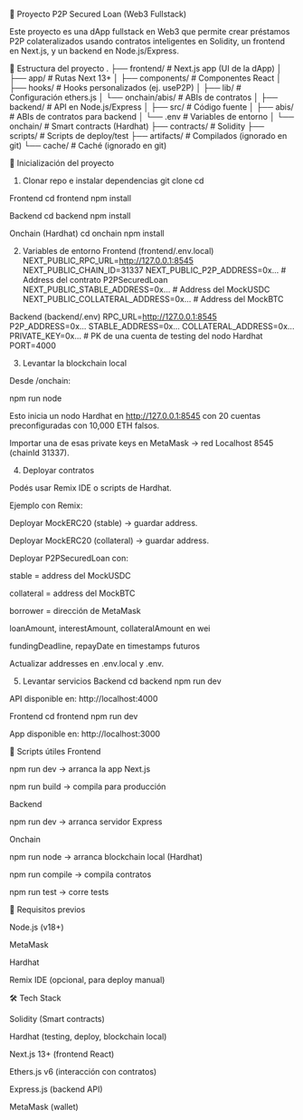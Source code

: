 📌 Proyecto P2P Secured Loan (Web3 Fullstack)

Este proyecto es una dApp fullstack en Web3 que permite crear préstamos P2P colateralizados usando contratos inteligentes en Solidity, un frontend en Next.js, y un backend en Node.js/Express.

📂 Estructura del proyecto
.
├── frontend/         # Next.js app (UI de la dApp)
│   ├── app/          # Rutas Next 13+
│   ├── components/   # Componentes React
│   ├── hooks/        # Hooks personalizados (ej. useP2P)
│   ├── lib/          # Configuración ethers.js
│   └── onchain/abis/ # ABIs de contratos
│
├── backend/          # API en Node.js/Express
│   ├── src/          # Código fuente
│   ├── abis/         # ABIs de contratos para backend
│   └── .env          # Variables de entorno
│
└── onchain/          # Smart contracts (Hardhat)
    ├── contracts/    # Solidity
    ├── scripts/      # Scripts de deploy/test
    ├── artifacts/    # Compilados (ignorado en git)
    └── cache/        # Caché (ignorado en git)

🚀 Inicialización del proyecto
1) Clonar repo e instalar dependencias
git clone <repo-url>
cd <repo>

Frontend
cd frontend
npm install

Backend
cd backend
npm install

Onchain (Hardhat)
cd onchain
npm install

2) Variables de entorno
Frontend (frontend/.env.local)
NEXT_PUBLIC_RPC_URL=http://127.0.0.1:8545
NEXT_PUBLIC_CHAIN_ID=31337
NEXT_PUBLIC_P2P_ADDRESS=0x...        # Address del contrato P2PSecuredLoan
NEXT_PUBLIC_STABLE_ADDRESS=0x...     # Address del MockUSDC
NEXT_PUBLIC_COLLATERAL_ADDRESS=0x... # Address del MockBTC

Backend (backend/.env)
RPC_URL=http://127.0.0.1:8545
P2P_ADDRESS=0x...
STABLE_ADDRESS=0x...
COLLATERAL_ADDRESS=0x...
PRIVATE_KEY=0x...      # PK de una cuenta de testing del nodo Hardhat
PORT=4000

3) Levantar la blockchain local

Desde /onchain:

npm run node


Esto inicia un nodo Hardhat en http://127.0.0.1:8545 con 20 cuentas preconfiguradas con 10,000 ETH falsos.

Importar una de esas private keys en MetaMask → red Localhost 8545 (chainId 31337).

4) Deployar contratos

Podés usar Remix IDE o scripts de Hardhat.

Ejemplo con Remix:

Deployar MockERC20 (stable) → guardar address.

Deployar MockERC20 (collateral) → guardar address.

Deployar P2PSecuredLoan con:

stable = address del MockUSDC

collateral = address del MockBTC

borrower = dirección de MetaMask

loanAmount, interestAmount, collateralAmount en wei

fundingDeadline, repayDate en timestamps futuros

Actualizar addresses en .env.local y .env.

5) Levantar servicios
Backend
cd backend
npm run dev


API disponible en: http://localhost:4000

Frontend
cd frontend
npm run dev


App disponible en: http://localhost:3000

🔑 Scripts útiles
Frontend

npm run dev → arranca la app Next.js

npm run build → compila para producción

Backend

npm run dev → arranca servidor Express

Onchain

npm run node → arranca blockchain local (Hardhat)

npm run compile → compila contratos

npm run test → corre tests

📖 Requisitos previos

Node.js
 (v18+)

MetaMask

Hardhat

Remix IDE
 (opcional, para deploy manual)

🛠️ Tech Stack

Solidity (Smart contracts)

Hardhat (testing, deploy, blockchain local)

Next.js 13+ (frontend React)

Ethers.js v6 (interacción con contratos)

Express.js (backend API)

MetaMask (wallet)